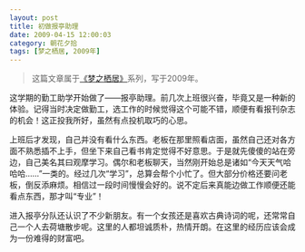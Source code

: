 ```yaml
---
layout: post
title: 初做报亭助理
date: 2009-04-15 12:00:03
category: 朝花夕拾
tags: [梦之栖居, 2009年]
---
```


> 这篇文章属于[《梦之栖居》](/posts/where-the-dreams-reside/)系列，写于2009年。
	
<!--more-->

这学期的勤工助学开始做了——报亭助理。前几次上班很兴奋，毕竟又是一种新的体验。记得当时决定做勤工，选工作的时候觉得这个可能不错，顺便有看报刊杂志的机会！这正投我所好，虽然有点投机取巧的心思。

上班后才发现，自己并没有看什么东西。老板在那里照看店面，虽然自己还对各方面不熟悉插不上手，但坐下来自己看书肯定觉得不好意思。于是就先傻傻的站在旁边，自己美名其曰观摩学习。偶尔和老板聊天，当然刚开始总是诸如“今天天气哈哈哈……”一类的。经过几次“学习”，总算会帮个小忙了。但大部分价格还要问老板，倒反添麻烦。相信过一段时间慢慢会好的。说不定后来真能边做工作顺便还能看点东西，那才叫“专业”！

进入报亭分队还认识了不少新朋友。有一个女孩还是喜欢古典诗词的呢，还常常自己一个人去荷塘散步呢。这里的人都坦诚质朴，热情开朗。在这里的经历应该会成为一份难得的财富吧。